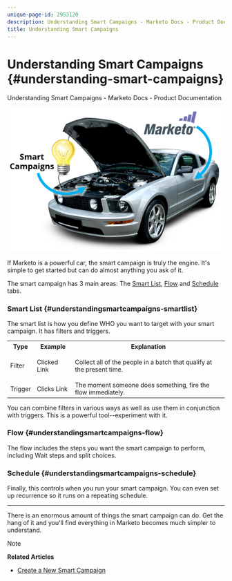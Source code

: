 ```yaml
---
unique-page-id: 2953120
description: Understanding Smart Campaigns - Marketo Docs - Product Documentation
title: Understanding Smart Campaigns
---
```


# Understanding Smart Campaigns {#understanding-smart-campaigns}

Understanding Smart Campaigns - Marketo Docs - Product Documentation

![](assets/image2014-12-24-11-3a37-3a0.png)

If Marketo is a powerful car, the smart campaign is truly the engine. It's simple to get started but can do almost anything you ask of it.

The smart campaign has 3 main areas: The [Smart List](../../../../welcome-to-marketo-docs/product-docs/core-marketo-concepts/smart-lists-and-static-lists/understanding-smart-lists.md), [Flow](http://docs.marketo.com/display/DOCS/Flow+Actions) and [Schedule](using-smart-campaigns/schedule-a-recurring-batch-campaign.md) tabs.

### Smart List {#understandingsmartcampaigns-smartlist}

The smart list is how you define WHO you want to target with your smart campaign. It has filters and triggers.

<table class="confluenceTable"> 
 <tbody> 
  <tr> 
   <th>Type</th> 
   <th>Example</th> 
   <th>Explanation</th> 
  </tr> 
  <tr> 
   <td>Filter</td> 
   <td>Clicked Link</td> 
   <td><p>Collect all of the people in a batch that qualify at the present time.</p></td> 
  </tr> 
  <tr> 
   <td colspan="1">Trigger</td> 
   <td colspan="1">Clicks Link</td> 
   <td colspan="1">The moment someone does something, fire the flow immediately.</td> 
  </tr> 
 </tbody> 
</table>

You can combine filters in various ways as well as use them in conjunction with triggers. This is a powerful tool--experiment with it.

### Flow {#understandingsmartcampaigns-flow}

The flow includes the steps you want the smart campaign to perform, including Wait steps and split choices.

### Schedule {#understandingsmartcampaigns-schedule}

Finally, this controls when you run your smart campaign. You can even set up recurrence so it runs on a repeating schedule.

---

There is an enormous amount of things the smart campaign can do. Get the hang of it and you'll find everything in Marketo becomes much simpler to understand.

>[!NOTE]
>
>**Related Articles**
>
>* [Create a New Smart Campaign](creating-a-smart-campaign/create-a-new-smart-campaign.md)
>

